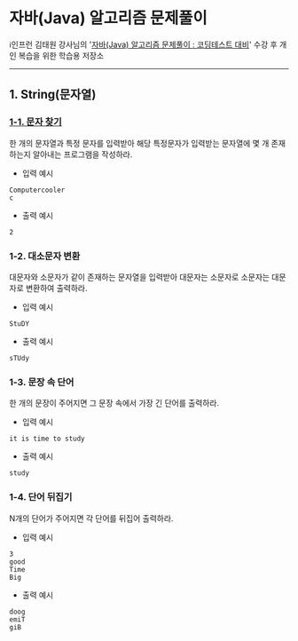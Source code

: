 # 자바(Java) 알고리즘 문제풀이

ℹ️인프런 김태원 강사님의 '[자바(Java) 알고리즘 문제풀이 : 코딩테스트 대비](https://inf.run/i2Mq)' 수강 후 개인 복습을 위한 학습용 저장소

***

## 1. String(문자열)

### [1-1. 문자 찾기](src/section1/Main01.java)

한 개의 문자열과 특정 문자를 입력받아 해당 특정문자가 입력받는 문자열에 몇 개 존재하는지 알아내는 프로그램을 작성하라.

- 입력 예시
```
Computercooler
c
```

- 출력 예시
```
2
```



### 1-2. 대소문자 변환

대문자와 소문자가 같이 존재하는 문자열을 입력받아 대문자는 소문자로 소문자는 대문자로 변환하여 출력하라.

- 입력 예시
```
StuDY
```

- 출력 예시
```
sTUdy
```



### 1-3. 문장 속 단어
한 개의 문장이 주어지면 그 문장 속에서 가장 긴 단어를 출력하라.

- 입력 예시
```
it is time to study
```

- 출력 예시
```
study
```



### 1-4. 단어 뒤집기
N개의 단어가 주어지면 각 단어를 뒤집어 출력하라.

- 입력 예시
```
3
good
Time
Big
```

- 출력 예시
```
doog
emiT
giB
```
